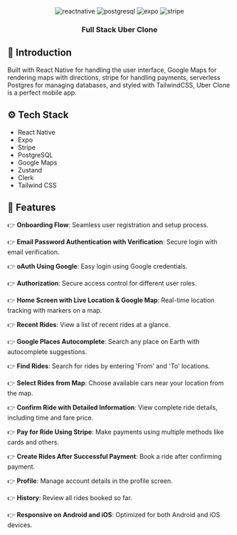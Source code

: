 <div align="center">

  <div>
    <img src="https://img.shields.io/badge/-React_Native-black?style=for-the-badge&logoColor=white&logo=react&color=61DAFB" alt="reactnative" />
    <img src="https://img.shields.io/badge/-PostgreSQL-black?style=for-the-badge&logoColor=white&logo=postgresql&color=4169E1" alt="postgresql" />
    <img src="https://img.shields.io/badge/-Expo-black?style=for-the-badge&logoColor=white&logo=expo&color=000020" alt="expo" />
    <img src="https://img.shields.io/badge/-Stripe-black?style=for-the-badge&logoColor=white&logo=stripe&color=008CDD" alt="stripe" />
  </div>


<h3 align="center">Full Stack Uber Clone</h3>
</div>

## <a name="introduction">🤖 Introduction</a>

Built with React Native for handling the user interface, Google Maps for rendering maps with directions, stripe for
handling payments, serverless Postgres for managing databases, and styled with TailwindCSS, Uber Clone is a perfect
mobile app.

## <a name="tech-stack">⚙️ Tech Stack</a>

- React Native
- Expo
- Stripe
- PostgreSQL
- Google Maps
- Zustand
- Clerk
- Tailwind CSS


## <a name="features">🔋 Features</a>

👉 **Onboarding Flow**: Seamless user registration and setup process.

👉 **Email Password Authentication with Verification**: Secure login with email verification.

👉 **oAuth Using Google**: Easy login using Google credentials.

👉 **Authorization**: Secure access control for different user roles.

👉 **Home Screen with Live Location & Google Map**: Real-time location tracking with markers on a map.

👉 **Recent Rides**: View a list of recent rides at a glance.

👉 **Google Places Autocomplete**: Search any place on Earth with autocomplete suggestions.

👉 **Find Rides**: Search for rides by entering 'From' and 'To' locations.

👉 **Select Rides from Map**: Choose available cars near your location from the map.

👉 **Confirm Ride with Detailed Information**: View complete ride details, including time and fare price.

👉 **Pay for Ride Using Stripe**: Make payments using multiple methods like cards and others.

👉 **Create Rides After Successful Payment**: Book a ride after confirming payment.

👉 **Profile**: Manage account details in the profile screen.

👉 **History**: Review all rides booked so far.

👉 **Responsive on Android and iOS**: Optimized for both Android and iOS devices.
